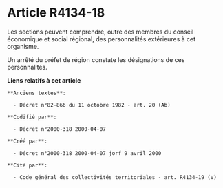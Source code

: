 # Article R4134-18

Les sections peuvent comprendre, outre des membres du conseil économique et social régional, des personnalités extérieures à
cet organisme.

Un arrêté du préfet de région constate les désignations de ces personnalités.

**Liens relatifs à cet article**

	**Anciens textes**:

	  - Décret n°82-866 du 11 octobre 1982 - art. 20 (Ab)

	**Codifié par**:

	  - Décret n°2000-318 2000-04-07

	**Créé par**:

	  - Décret n°2000-318 2000-04-07 jorf 9 avril 2000

	**Cité par**:

	  - Code général des collectivités territoriales - art. R4134-19 (V)
